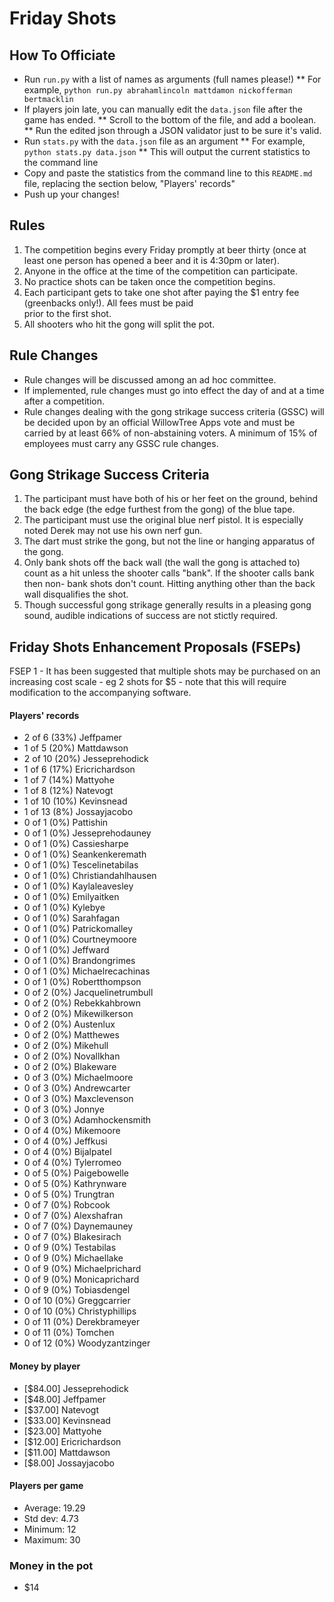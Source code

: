 Friday Shots
=============

How To Officiate
----------------
* Run `run.py` with a list of names as arguments (full names please!)
** For example, `python run.py abrahamlincoln mattdamon nickofferman bertmacklin`
* If players join late, you can manually edit the `data.json` file after the game has ended.
** Scroll to the bottom of the file, and add a boolean.
** Run the edited json through a JSON validator just to be sure it's valid.
* Run `stats.py` with the `data.json` file as an argument
** For example, `python stats.py data.json`
** This will output the current statistics to the command line
* Copy and paste the statistics from the command line to this `README.md` file, replacing the section below, "Players' records"
* Push up your changes!

Rules
-----
1. The competition begins every Friday promptly at beer thirty (once at least one person has opened a beer and it is 4:30pm or later).
2. Anyone in the office at the time of the competition can participate.
3. No practice shots can be taken once the competition begins.
4. Each participant gets to take one shot after paying the $1 entry fee (greenbacks only!). All fees must be paid  
   prior to the first shot.
5. All shooters who hit the gong will split the pot.

Rule Changes
------------
* Rule changes will be discussed among an ad hoc committee.
* If implemented, rule changes must go into effect the day of and at a time after a competition.
* Rule changes dealing with the gong strikage success criteria (GSSC) will be decided upon by an official WillowTree Apps vote and must be carried by at least 66% of non-abstaining voters.  A minimum of 15% of employees must carry any GSSC rule changes.

Gong Strikage Success Criteria
------------------------------
1. The participant must have both of his or her feet on the ground, behind the back edge (the edge furthest from the gong) of the blue tape.
2. The participant must use the original blue nerf pistol. It is especially noted
   Derek may not use his own nerf gun.
3. The dart must strike the gong, but not the line or hanging apparatus of the gong. 
4. Only bank shots off the back wall (the wall the gong is attached to) count as
   a hit unless the shooter calls "bank". If the shooter calls bank then non-
   bank shots don't count. Hitting anything other than the back wall disqualifies
   the shot.
5. Though successful gong strikage generally results in a pleasing gong sound, audible indications of success are not stictly required.


Friday Shots Enhancement Proposals (FSEPs)
------------------------------------------
FSEP 1 - It has been suggested that multiple shots may be purchased on an increasing
     cost scale - eg 2 shots for $5 - note that this will require modification to the
     accompanying software.

####  Players' records  ####
* 2 of 6 (33%) Jeffpamer
* 1 of 5 (20%) Mattdawson
* 2 of 10 (20%) Jesseprehodick
* 1 of 6 (17%) Ericrichardson
* 1 of 7 (14%) Mattyohe
* 1 of 8 (12%) Natevogt
* 1 of 10 (10%) Kevinsnead
* 1 of 13 (8%) Jossayjacobo
* 0 of 1 (0%) Pattishin
* 0 of 1 (0%) Jesseprehodauney
* 0 of 1 (0%) Cassiesharpe
* 0 of 1 (0%) Seankenkeremath
* 0 of 1 (0%) Tescelinetabilas
* 0 of 1 (0%) Christiandahlhausen
* 0 of 1 (0%) Kaylaleavesley
* 0 of 1 (0%) Emilyaitken
* 0 of 1 (0%) Kylebye
* 0 of 1 (0%) Sarahfagan
* 0 of 1 (0%) Patrickomalley
* 0 of 1 (0%) Courtneymoore
* 0 of 1 (0%) Jeffward
* 0 of 1 (0%) Brandongrimes
* 0 of 1 (0%) Michaelrecachinas
* 0 of 1 (0%) Robertthompson
* 0 of 2 (0%) Jacquelinetrumbull
* 0 of 2 (0%) Rebekkahbrown
* 0 of 2 (0%) Mikewilkerson
* 0 of 2 (0%) Austenlux
* 0 of 2 (0%) Matthewes
* 0 of 2 (0%) Mikehull
* 0 of 2 (0%) Novallkhan
* 0 of 2 (0%) Blakeware
* 0 of 3 (0%) Michaelmoore
* 0 of 3 (0%) Andrewcarter
* 0 of 3 (0%) Maxclevenson
* 0 of 3 (0%) Jonnye
* 0 of 3 (0%) Adamhockensmith
* 0 of 4 (0%) Mikemoore
* 0 of 4 (0%) Jeffkusi
* 0 of 4 (0%) Bijalpatel
* 0 of 4 (0%) Tylerromeo
* 0 of 5 (0%) Paigebowelle
* 0 of 5 (0%) Kathrynware
* 0 of 5 (0%) Trungtran
* 0 of 7 (0%) Robcook
* 0 of 7 (0%) Alexshafran
* 0 of 7 (0%) Daynemauney
* 0 of 7 (0%) Blakesirach
* 0 of 9 (0%) Testabilas
* 0 of 9 (0%) Michaellake
* 0 of 9 (0%) Michaelprichard
* 0 of 9 (0%) Monicaprichard
* 0 of 9 (0%) Tobiasdengel
* 0 of 10 (0%) Greggcarrier
* 0 of 10 (0%) Christyphillips
* 0 of 11 (0%) Derekbrameyer
* 0 of 11 (0%) Tomchen
* 0 of 12 (0%) Woodyzantzinger

#### Money by player  ####
* [$84.00] Jesseprehodick
* [$48.00] Jeffpamer
* [$37.00] Natevogt
* [$33.00] Kevinsnead
* [$23.00] Mattyohe
* [$12.00] Ericrichardson
* [$11.00] Mattdawson
* [$8.00] Jossayjacobo

#### Players per game  ####
* Average: 19.29
* Std dev: 4.73
* Minimum: 12
* Maximum: 30

### Money in the pot ###
* $14


